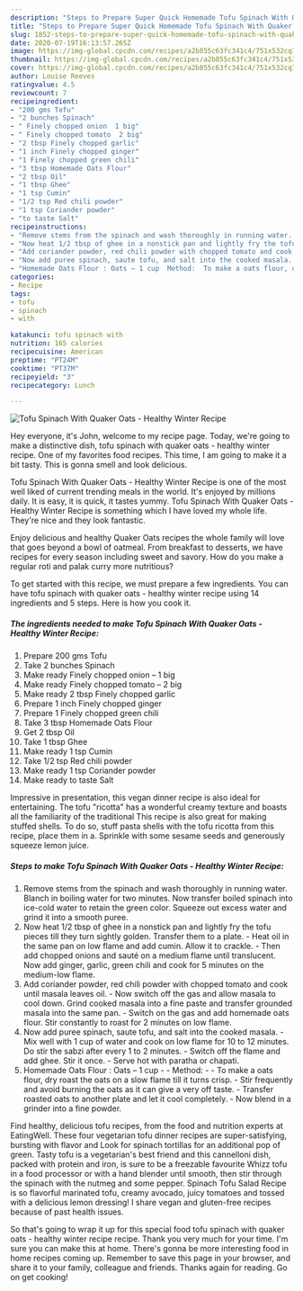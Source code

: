 ```yaml
---
description: "Steps to Prepare Super Quick Homemade Tofu Spinach With Quaker Oats - Healthy Winter Recipe"
title: "Steps to Prepare Super Quick Homemade Tofu Spinach With Quaker Oats - Healthy Winter Recipe"
slug: 1852-steps-to-prepare-super-quick-homemade-tofu-spinach-with-quaker-oats-healthy-winter-recipe
date: 2020-07-19T16:13:57.265Z
image: https://img-global.cpcdn.com/recipes/a2b855c63fc341c4/751x532cq70/tofu-spinach-with-quaker-oats-healthy-winter-recipe-recipe-main-photo.jpg
thumbnail: https://img-global.cpcdn.com/recipes/a2b855c63fc341c4/751x532cq70/tofu-spinach-with-quaker-oats-healthy-winter-recipe-recipe-main-photo.jpg
cover: https://img-global.cpcdn.com/recipes/a2b855c63fc341c4/751x532cq70/tofu-spinach-with-quaker-oats-healthy-winter-recipe-recipe-main-photo.jpg
author: Louise Reeves
ratingvalue: 4.5
reviewcount: 7
recipeingredient:
- "200 gms Tofu"
- "2 bunches Spinach"
- " Finely chopped onion  1 big"
- " Finely chopped tomato  2 big"
- "2 tbsp Finely chopped garlic"
- "1 inch Finely chopped ginger"
- "1 Finely chopped green chili"
- "3 tbsp Homemade Oats Flour"
- "2 tbsp Oil"
- "1 tbsp Ghee"
- "1 tsp Cumin"
- "1/2 tsp Red chili powder"
- "1 tsp Coriander powder"
- "to taste Salt"
recipeinstructions:
- "Remove stems from the spinach and wash thoroughly in running water. Blanch in boiling water for two minutes. Now transfer boiled spinach into ice-cold water to retain the green color. Squeeze out excess water and grind it into a smooth puree."
- "Now heat 1/2 tbsp of ghee in a nonstick pan and lightly fry the tofu pieces till they turn sightly golden. Transfer them to a plate. Heat oil in the same pan on low flame and add cumin. Allow it to crackle. Then add chopped onions and sauté on a medium flame until translucent. Now add ginger, garlic, green chili and cook for 5 minutes on the medium-low flame."
- "Add coriander powder, red chili powder with chopped tomato and cook until masala leaves oil. Now switch off the gas and allow masala to cool down. Grind cooked masala into a fine paste and transfer grounded masala into the same pan. Switch on the gas and add homemade oats flour. Stir constantly to roast for 2 minutes on low flame."
- "Now add puree spinach, saute tofu, and salt into the cooked masala. Mix well with 1 cup of water and cook on low flame for 10 to 12 minutes. Do stir the sabzi after every 1 to 2 minutes. Switch off the flame and add ghee. Stir it once. Serve hot with paratha or chapati."
- "Homemade Oats Flour : Oats – 1 cup  Method:  To make a oats flour, dry roast the oats on a slow flame till it turns crisp. Stir frequently and avoid burning the oats as it can give a very off taste. Transfer roasted oats to another plate and let it cool completely. Now blend in a grinder into a fine powder."
categories:
- Recipe
tags:
- tofu
- spinach
- with

katakunci: tofu spinach with 
nutrition: 165 calories
recipecuisine: American
preptime: "PT24M"
cooktime: "PT37M"
recipeyield: "3"
recipecategory: Lunch

---
```



![Tofu Spinach With Quaker Oats - Healthy Winter Recipe](https://img-global.cpcdn.com/recipes/a2b855c63fc341c4/751x532cq70/tofu-spinach-with-quaker-oats-healthy-winter-recipe-recipe-main-photo.jpg)

Hey everyone, it's John, welcome to my recipe page. Today, we're going to make a distinctive dish, tofu spinach with quaker oats - healthy winter recipe. One of my favorites food recipes. This time, I am going to make it a bit tasty. This is gonna smell and look delicious.

Tofu Spinach With Quaker Oats - Healthy Winter Recipe is one of the most well liked of current trending meals in the world. It's enjoyed by millions daily. It is easy, it is quick, it tastes yummy. Tofu Spinach With Quaker Oats - Healthy Winter Recipe is something which I have loved my whole life. They're nice and they look fantastic.

Enjoy delicious and healthy Quaker Oats recipes the whole family will love that goes beyond a bowl of oatmeal. From breakfast to desserts, we have recipes for every season including sweet and savory. How do you make a regular roti and palak curry more nutritious?


To get started with this recipe, we must prepare a few ingredients. You can have tofu spinach with quaker oats - healthy winter recipe using 14 ingredients and 5 steps. Here is how you cook it.

<!--inarticleads1-->

##### The ingredients needed to make Tofu Spinach With Quaker Oats - Healthy Winter Recipe:

1. Prepare 200 gms Tofu
1. Take 2 bunches Spinach
1. Make ready  Finely chopped onion – 1 big
1. Make ready  Finely chopped tomato – 2 big
1. Make ready 2 tbsp Finely chopped garlic
1. Prepare 1 inch Finely chopped ginger
1. Prepare 1 Finely chopped green chili
1. Take 3 tbsp Homemade Oats Flour
1. Get 2 tbsp Oil
1. Take 1 tbsp Ghee
1. Make ready 1 tsp Cumin
1. Take 1/2 tsp Red chili powder
1. Make ready 1 tsp Coriander powder
1. Make ready to taste Salt


Impressive in presentation, this vegan dinner recipe is also ideal for entertaining. The tofu &#34;ricotta&#34; has a wonderful creamy texture and boasts all the familiarity of the traditional This recipe is also great for making stuffed shells. To do so, stuff pasta shells with the tofu ricotta from this recipe, place them in a. Sprinkle with some sesame seeds and generously squeeze lemon juice. 

<!--inarticleads2-->

##### Steps to make Tofu Spinach With Quaker Oats - Healthy Winter Recipe:

1. Remove stems from the spinach and wash thoroughly in running water. Blanch in boiling water for two minutes. Now transfer boiled spinach into ice-cold water to retain the green color. Squeeze out excess water and grind it into a smooth puree.
1. Now heat 1/2 tbsp of ghee in a nonstick pan and lightly fry the tofu pieces till they turn sightly golden. Transfer them to a plate. - Heat oil in the same pan on low flame and add cumin. Allow it to crackle. - Then add chopped onions and sauté on a medium flame until translucent. Now add ginger, garlic, green chili and cook for 5 minutes on the medium-low flame.
1. Add coriander powder, red chili powder with chopped tomato and cook until masala leaves oil. - Now switch off the gas and allow masala to cool down. Grind cooked masala into a fine paste and transfer grounded masala into the same pan. - Switch on the gas and add homemade oats flour. Stir constantly to roast for 2 minutes on low flame.
1. Now add puree spinach, saute tofu, and salt into the cooked masala. - Mix well with 1 cup of water and cook on low flame for 10 to 12 minutes. Do stir the sabzi after every 1 to 2 minutes. - Switch off the flame and add ghee. Stir it once. - Serve hot with paratha or chapati.
1. Homemade Oats Flour : Oats – 1 cup -  - Method: -  - To make a oats flour, dry roast the oats on a slow flame till it turns crisp. - Stir frequently and avoid burning the oats as it can give a very off taste. - Transfer roasted oats to another plate and let it cool completely. - Now blend in a grinder into a fine powder.


Find healthy, delicious tofu recipes, from the food and nutrition experts at EatingWell. These four vegetarian tofu dinner recipes are super-satisfying, bursting with flavor and Look for spinach tortillas for an additional pop of green. Tasty tofu is a vegetarian&#39;s best friend and this cannelloni dish, packed with protein and iron, is sure to be a freezable favourite Whizz tofu in a food processor or with a hand blender until smooth, then stir through the spinach with the nutmeg and some pepper. Spinach Tofu Salad Recipe is so flavorful marinated tofu, creamy avocado, juicy tomatoes and tossed with a delicious lemon dressing! I share vegan and gluten-free recipes because of past health issues. 

So that's going to wrap it up for this special food tofu spinach with quaker oats - healthy winter recipe recipe. Thank you very much for your time. I'm sure you can make this at home. There's gonna be more interesting food in home recipes coming up. Remember to save this page in your browser, and share it to your family, colleague and friends. Thanks again for reading. Go on get cooking!
